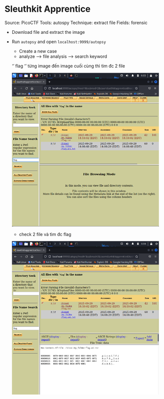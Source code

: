 # Sleuthkit Apprentice

Source: PicoCTF
Tools: autospy
Technique: extract file
Fields: forensic

- Download file and extract the image
- Run `autopsy` and open `localhost:9999/autopsy`
    - Create a new case
    - analyze —> file analysis —> search keyword
    
    ‘’ flag ‘’ từng image đến image cuối cùng thì tìm đc 2 file 
    
    ![Untitled](Untitled.png)
    
    - check 2 file và tìm đc flag
    
    ![Untitled](Untitled%201.png)